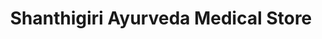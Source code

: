 ---
title: "Shanthigiri Ayurveda Medical Store"
url: /tholicode/shanthigiri-ayurveda-medical-store/
shop: Sanitätshaus
---